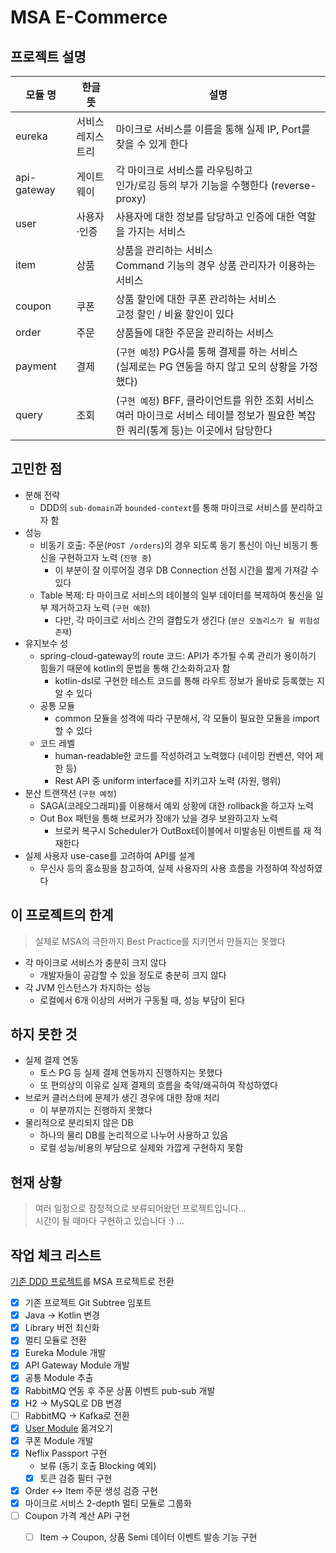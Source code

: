 # MSA E-Commerce

## 프로젝트 설명

| 모듈 명        | 한글 뜻          | 설명                                                                                   |
|-------------|---------------|--------------------------------------------------------------------------------------|
| eureka      | 서비스<br/>레지스트리 | 마이크로 서비스를 이름을 통해 실제 IP, Port를 찾을 수 있게 한다                                             |
| api-gateway | 게이트웨이         | 각 마이크로 서비스를 라우팅하고<br/>인가/로깅 등의 부가 기능을 수행한다 (reverse-proxy)                           |
| user        | 사용자·인증        | 사용자에 대한 정보를 담당하고 인증에 대한 역할을 가지는 서비스                                                  |
| item        | 상품            | 상품을 관리하는 서비스<br/> Command 기능의 경우 상품 관리자가 이용하는 서비스                                    |
| coupon      | 쿠폰            | 상품 할인에 대한 쿠폰 관리하는 서비스 <br/>고정 할인 / 비율 할인이 있다                                         |
| order       | 주문            | 상품들에 대한 주문을 관리하는 서비스                                                                 |
| payment     | 결제            | (`구현 예정`) PG사를 통해 결제를 하는 서비스 <br/>(실제로는 PG 연동을 하지 않고 모의 상황을 가정했다)                    |
| query       | 조회            | (`구현 예정`) BFF, 클라이언트를 위한 조회 서비스 <br/>여러 마이크로 서비스 테이블 정보가 필요한 복잡한 쿼리(통계 등)는 이곳에서 담당한다 |

## 고민한 점

- 분해 전략
    - DDD의 `sub-domain`과 `bounded-context`를 통해 마이크로 서비스를 분리하고자 함
- 성능
    - 비동기 호출: 주문(`POST /orders`)의 경우 되도록 동기 통신이 아닌 비동기 통신을 구현하고자 노력 (`진행 중`)
        - 이 부분이 잘 이루어질 경우 DB Connection 선점 시간을 짧게 가져갈 수 있다
    - Table 복제: 타 마이크로 서비스의 테이블의 일부 데이터를 복제하여 통신을 일부 제거하고자 노력 (`구현 예정`)
        - 다만, 각 마이크로 서비스 간의 결합도가 생긴다 (`분산 모놀리스가 될 위험성 존재`)
- 유지보수 성
    - spring-cloud-gateway의 route 코드: API가 추가될 수록 관리가 용이하기 힘들기 때문에 kotlin의 문법을 통해 간소화하고자 함
        - kotlin-dsl로 구현한 테스트 코드를 통해 라우트 정보가 올바로 등록했는 지 알 수 있다
    - 공통 모듈
        - common 모듈을 성격에 따라 구분해서, 각 모듈이 필요한 모듈을 import할 수 있다
    - 코드 레벨
        - human-readable한 코드를 작성하려고 노력했다 (네이밍 컨벤션, 약어 제한 등)
        - Rest API 중 uniform interface를 지키고자 노력 (자원, 행위)
- 분산 트랜잭션 (`구현 예정`)
    - SAGA(코레오그래피)를 이용해서 예외 상황에 대한 rollback을 하고자 노력
    - Out Box 패턴을 통해 브로커가 장애가 났을 경우 보완하고자 노력
        - 브로커 복구시 Scheduler가 OutBox테이블에서 미발송된 이벤트를 재 적재한다
- 실제 사용자 use-case를 고려하여 API를 설계
  - 무신사 등의 홈쇼핑을 참고하여, 실제 사용자의 사용 흐름을 가정하여 작성하였다

## 이 프로젝트의 한계

> 실제로 MSA의 극한까지 Best Practice를 지키면서 만들지는 못했다

- 각 마이크로 서비스가 충분히 크지 않다
    - 개발자들이 공감할 수 있을 정도로 충분히 크지 않다
- 각 JVM 인스턴스가 차지하는 성능
    - 로컬에서 6개 이상의 서버가 구동될 때, 성능 부담이 된다

## 하지 못한 것

- 실제 결제 연동
    - 토스 PG 등 실제 결제 연동까지 진행하지는 못했다
    - 또 편의상의 이유로 실제 결제의 흐름을 축약/왜곡하여 작성하였다
- 브로커 클러스터에 문제가 생긴 경우에 대한 장애 처리
    - 이 부분까지는 진행하지 못했다
- 물리적으로 분리되지 않은 DB
    - 하나의 물리 DB를 논리적으로 나누어 사용하고 있음
    - 로컬 성능/비용의 부담으로 실제와 가깝게 구현하지 못함

## 현재 상황

> 여러 일정으로 잠정적으로 보류되어왔던 프로젝트입니다...  
> 시간이 될 때마다 구현하고 있습니다 :) ...

## 작업 체크 리스트

[기존 DDD 프로젝트](https://github.com/progress0407/code-review-simple-orders)를 MSA 프로젝트로 전환

- [x] 기존 프로젝트 Git Subtree 임포트
- [x] Java -> Kotlin 변경
- [x] Library 버전 최신화
- [x] 멀티 모듈로 전환
- [x] Eureka Module 개발
- [x] API Gateway Module 개발
- [x] 공통 Module 추출
- [x] RabbitMQ 연동 후 주문 상품 이벤트 pub-sub 개발
- [x] H2 -> MySQL로 DB 변경
- [ ] RabbitMQ -> Kafka로 전환
- [x] [User Module](https://github.com/progress0407/intergrated-study/tree/main/0.%20study/1.%20alone/%5BMSA%5D%20Spring%20Cloud%20MicroService/leedowon-msa-project/user-service)
  옮겨오기
- [x] 쿠폰 Module 개발
- [x] Neflix Passport 구현
    - 보류 (동기 호출 Blocking 예외)
    - [x] 토큰 검증 필터 구현
- [x] Order <-> Item 주문 생성 검증 구현
- [x] 마이크로 서비스 2-depth 멀티 모듈로 그룹화
- [ ] Coupon 가격 계산 API 구현
    - [ ] Item -> Coupon, 상품 Semi 데이터 이벤트 발송 기능 구현


